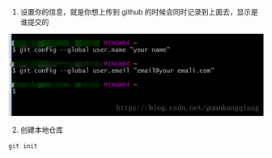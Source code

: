 1. 设置你的信息，就是你想上传到 github 的时候会同时记录到上面去，显示是谁提交的

![](git推送至GitHub/设置信息.png)

2. 创建本地仓库

~~~cmd
git init
~~~

